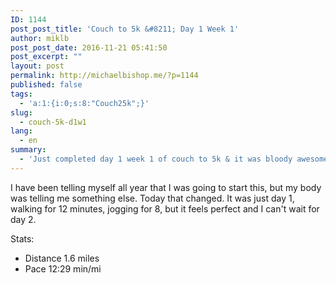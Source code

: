 ```yaml
---
ID: 1144
post_post_title: 'Couch to 5k &#8211; Day 1 Week 1'
author: miklb
post_post_date: 2016-11-21 05:41:50
post_excerpt: ""
layout: post
permalink: http://michaelbishop.me/?p=1144
published: false
tags:
  - 'a:1:{i:0;s:8:"Couch25k";}'
slug:
  - couch-5k-d1w1
lang:
  - en
summary:
  - 'Just completed day 1 week 1 of couch to 5k & it was bloody awesome.'
---
```

I have been telling myself all year that I was going to start this, but my body was telling me something else. Today that changed. It was just day 1, walking for 12 minutes, jogging for 8, but it feels perfect and I can't wait for day 2.

Stats:

* Distance 1.6 miles
* Pace 12:29 min/mi

 <a href="https://brid.gy/publish/twitter"></a>